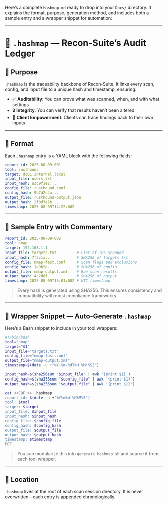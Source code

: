 Here’s a complete `Hashmap.md` ready to drop into your `Docs/` directory. It explains the format, purpose, generation method, and includes both a sample entry and a wrapper snippet for automation:

---

# 🧭 `.hashmap` — Recon-Suite’s Audit Ledger

## 📌 Purpose

`.hashmap` is the traceability backbone of Recon-Suite. It links every scan, config, and input file to a unique hash and timestamp, ensuring:

- ✅ **Auditability**: You can prove what was scanned, when, and with what settings  
- 🔒 **Integrity**: You can verify that results haven’t been altered  
- 🧠 **Client Empowerment**: Clients can trace findings back to their own inputs  

---

## 🧬 Format

Each `.hashmap` entry is a YAML block with the following fields:

```yaml
report_id: 2025-08-09-001
tool: rusthound
target: dc01.internal.local
input_file: users.txt
input_hash: a3c9f1e2...
config_file: rusthound.conf
config_hash: 9b7d2c4a...
output_file: rusthound-output.json
output_hash: 2f8d7e1b...
timestamp: 2025-08-09T14:22:00Z
```

---

## 🧪 Sample Entry with Commentary

```yaml
report_id: 2025-08-09-002
tool: nmap
target: 192.168.1.1
input_file: targets.txt         # List of IPs scanned
input_hash: 7f3c1a...           # SHA256 of targets.txt
config_file: nmap-fast.conf     # Scan flags and exclusions
config_hash: 1a9b2e...          # SHA256 of config
output_file: nmap-output.xml    # Raw scan results
output_hash: 4c2d8f...          # SHA256 of output
timestamp: 2025-08-09T15:01:00Z # UTC timestamp
```

> Every hash is generated using SHA256. This ensures consistency and compatibility with most compliance frameworks.

---

## 🔧 Wrapper Snippet — Auto-Generate `.hashmap`

Here’s a Bash snippet to include in your tool wrappers:

```bash
#!/bin/bash
tool="nmap"
target="$1"
input_file="targets.txt"
config_file="nmap-fast.conf"
output_file="nmap-output.xml"
timestamp=$(date -u +"%Y-%m-%dT%H:%M:%SZ")

input_hash=$(sha256sum "$input_file" | awk '{print $1}')
config_hash=$(sha256sum "$config_file" | awk '{print $1}')
output_hash=$(sha256sum "$output_file" | awk '{print $1}')

cat <<EOF >> .hashmap
report_id: $(date -u +"%Y%m%d-%H%M%S")
tool: $tool
target: $target
input_file: $input_file
input_hash: $input_hash
config_file: $config_file
config_hash: $config_hash
output_file: $output_file
output_hash: $output_hash
timestamp: $timestamp
EOF
```

> You can modularize this into `generate_hashmap.sh` and source it from each tool wrapper.

---

## 📁 Location

`.hashmap` lives at the root of each scan session directory. It is never overwritten—each entry is appended chronologically.
